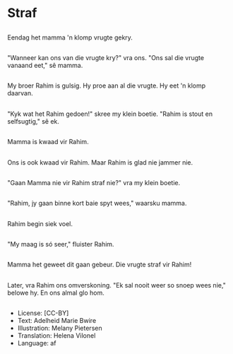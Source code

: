 # Straf

##
Eendag het mamma 'n klomp vrugte gekry.

##
"Wanneer kan ons van die vrugte kry?" vra ons. "Ons sal die vrugte vanaand eet," sê mamma.

##
My broer Rahim is gulsig. Hy proe aan al die vrugte. Hy eet 'n klomp daarvan.

##
"Kyk wat het Rahim gedoen!" skree my klein boetie. "Rahim is stout en selfsugtig," sê ek.

##
Mamma is kwaad vir Rahim.

##
Ons is ook kwaad vir Rahim. Maar Rahim is glad nie jammer nie.

##
"Gaan Mamma nie vir Rahim straf nie?" vra my klein boetie.

##
"Rahim, jy gaan binne kort baie spyt wees," waarsku mamma.

##
Rahim begin siek voel.

##
"My maag is só seer," fluister Rahim.

##
Mamma het geweet dit gaan gebeur. Die vrugte straf vir Rahim!

##
Later, vra Rahim ons omverskoning. "Ek sal nooit weer so snoep wees nie," belowe hy. En ons almal glo hom.

##
* License: [CC-BY]
* Text: Adelheid Marie Bwire
* Illustration: Melany Pietersen
* Translation: Helena Vilonel
* Language: af
